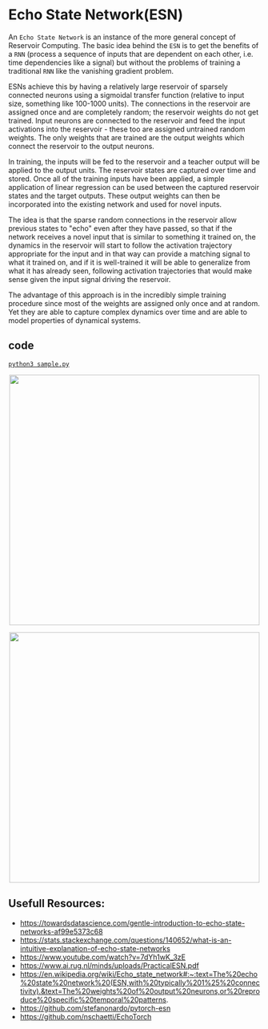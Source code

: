 # Echo State Network(ESN)
An `Echo State Network` is an instance of the more general concept of Reservoir Computing. The basic idea behind the `ESN` is to get the benefits of a `RNN` (process a sequence of inputs that are dependent on each other, i.e. time dependencies like a signal) but without the problems of training a traditional `RNN` like the vanishing gradient problem.

ESNs achieve this by having a relatively large reservoir of sparsely connected neurons using a sigmoidal transfer function (relative to input size, something like 100-1000 units). The connections in the reservoir are assigned once and are completely random; the reservoir weights do not get trained. Input neurons are connected to the reservoir and feed the input activations into the reservoir - these too are assigned untrained random weights. The only weights that are trained are the output weights which connect the reservoir to the output neurons.

In training, the inputs will be fed to the reservoir and a teacher output will be applied to the output units. The reservoir states are captured over time and stored. Once all of the training inputs have been applied, a simple application of linear regression can be used between the captured reservoir states and the target outputs. These output weights can then be incorporated into the existing network and used for novel inputs.

The idea is that the sparse random connections in the reservoir allow previous states to "echo" even after they have passed, so that if the network receives a novel input that is similar to something it trained on, the dynamics in the reservoir will start to follow the activation trajectory appropriate for the input and in that way can provide a matching signal to what it trained on, and if it is well-trained it will be able to generalize from what it has already seen, following activation trajectories that would make sense given the input signal driving the reservoir.

The advantage of this approach is in the incredibly simple training procedure since most of the weights are assigned only once and at random. Yet they are able to capture complex dynamics over time and are able to model properties of dynamical systems.

## code 
[`python3 sample.py`](./sample.py)  
<!-- [`python3 sample_keras.py`](./sample_keras.py)       -->
<!-- [`python3 sample_pytorch.py`](./sample_pytorch.py)   -->
<!-- [`python3 sample_scratch.py`](./sample_scratch.py)   -->

<p align="center">
  <img src="https://encrypted-tbn0.gstatic.com/images?q=tbn:ANd9GcT9TgSEuE7swyBtfrteKFLXp90MMdSo6tIlz9aiH9JfkdafZZsG0uI8jdMci0CZUXq17Ic&usqp=CAU"  width="500px">
</p>
<p align="center">
  <img src="https://www.researchgate.net/profile/Yiannis-Demiris/publication/263124732/figure/fig1/AS:650403301576706@1532079639792/Echo-State-Network-ESN-In-the-typical-setup-the-inputs-are-fully-connected-to-a.png"  width="500px">
</p>

## Usefull Resources:
+ https://towardsdatascience.com/gentle-introduction-to-echo-state-networks-af99e5373c68
+ https://stats.stackexchange.com/questions/140652/what-is-an-intuitive-explanation-of-echo-state-networks
+ https://www.youtube.com/watch?v=7dYh1wK_3zE
+ https://www.ai.rug.nl/minds/uploads/PracticalESN.pdf
+ https://en.wikipedia.org/wiki/Echo_state_network#:~:text=The%20echo%20state%20network%20(ESN,with%20typically%201%25%20connectivity).&text=The%20weights%20of%20output%20neurons,or%20reproduce%20specific%20temporal%20patterns.
+ https://github.com/stefanonardo/pytorch-esn
+ https://github.com/nschaetti/EchoTorch